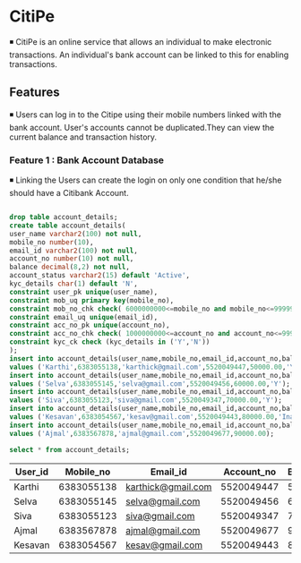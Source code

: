 # CitiPe
   ◾ CitiPe is an online service that allows an individual to make electronic transactions. An individual's bank account
     can be linked to this for enabling transactions. 
 
 ## Features
   ◾ Users can log in to the Citipe using their mobile numbers linked with the bank account. User's accounts cannot be 
     duplicated.They can view the current balance and transaction history.
  
 ### Feature 1 : Bank Account Database 
   ◾ Linking the Users can create the login on only one condition that he/she should have a Citibank Account.
 
 ```sql
 
drop table account_details;
create table account_details(
user_name varchar2(100) not null,
mobile_no number(10),
email_id varchar2(100) not null,
account_no number(10) not null,
balance decimal(8,2) not null,
account_status varchar2(15) default 'Active',
kyc_details char(1) default 'N',
constraint user_pk unique(user_name),
constraint mob_uq primary key(mobile_no),
constraint mob_no_chk check( 6000000000<=mobile_no and mobile_no<=9999999999),
constraint email_uq unique(email_id),
constraint acc_no_pk unique(account_no),
constraint acc_no_chk check( 1000000000<=account_no and account_no<=9999999999),
constraint kyc_ck check (kyc_details in ('Y','N'))
);
insert into account_details(user_name,mobile_no,email_id,account_no,balance,kyc_details) 
values ('Karthi',6383055138,'karthick@gmail.com',5520049447,50000.00,'Y');
insert into account_details(user_name,mobile_no,email_id,account_no,balance,kyc_details)
values ('Selva',6383055145,'selva@gmail.com',5520049456,60000.00,'Y');
insert into account_details(user_name,mobile_no,email_id,account_no,balance,kyc_details) 
values ('Siva',6383055123,'siva@gmail.com',5520049347,70000.00,'Y');
insert into account_details(user_name,mobile_no,email_id,account_no,balance,account_status)
values ('Kesavan',6383054567,'kesav@gmail.com',5520049443,80000.00,'Inactive');
insert into account_details(user_name,mobile_no,email_id,account_no,balance) 
values ('Ajmal',6383567878,'ajmal@gmail.com',5520049677,90000.00);

select * from account_details;


```
| User_id | Mobile_no  |    Email_id        | Account_no | Balance | Account_status | Kyc_details |
|---------|------------|--------------------|------------|---------|----------------|-------------|
| Karthi  | 6383055138 | karthick@gmail.com | 5520049447 | 50000   | Active         | Y           |
| Selva   | 6383055145 | selva@gmail.com    | 5520049456 | 60000   | Active         | Y           |
| Siva    | 6383055123 | siva@gmail.com     | 5520049347 | 70000   | Active         | Y           |
| Ajmal   | 6383567878 | ajmal@gmail.com    | 5520049677 | 90000   | Active         | N           |
| Kesavan | 6383054567 | kesav@gmail.com    | 5520049443 | 80000   | Inactive       | N           |

 
